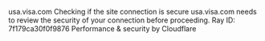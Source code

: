 usa.visa.com
Checking if the site connection is secure
usa.visa.com needs to review the security of your connection before proceeding.
Ray ID: 7f179ca30f0f9876
Performance & security by Cloudflare